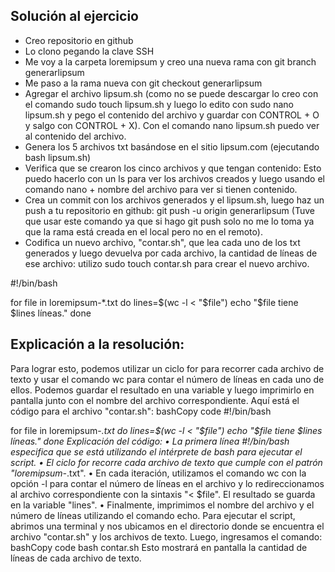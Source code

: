 ## Solución al ejercicio

* Creo repositorio en github
* Lo clono pegando la clave SSH
* Me voy a la carpeta loremipsum y creo una nueva rama con git branch generarlipsum
* Me paso a la rama nueva con git checkout generarlipsum
* Agregar el archivo lipsum.sh (como no se puede descargar lo creo con el comando sudo touch lipsum.sh y luego lo edito con sudo nano lipsum.sh y pego el contenido del archivo y guardar con CONTROL + O y salgo con CONTROL + X). Con el comando nano lipsum.sh puedo ver al contenido del archivo.
* Genera los 5 archivos txt basándose en el sitio lipsum.com (ejecutando bash lipsum.sh)
* Verifica que se crearon los cinco archivos y que tengan contenido: Esto puedo hacerlo con un ls para ver los archivos creados y luego usando el comando nano + nombre del archivo para ver si tienen contenido.
* Crea un commit con los archivos generados y el lipsum.sh, luego haz un push a tu repositorio en github: git push -u origin generarlipsum (Tuve que usar este comando ya que si hago git push solo no me lo toma ya que la rama está creada en el local pero no en el remoto).
* Codifica un nuevo archivo, "contar.sh", que lea cada uno de los txt generados y luego devuelva por cada archivo, la cantidad de líneas de ese archivo: utilizo sudo touch contar.sh para crear el nuevo archivo.

#!/bin/bash

for file in loremipsum-*.txt
do
    lines=$(wc -l < "$file")
    echo "$file tiene $lines líneas."
done

## Explicación a la resolución:
Para lograr esto, podemos utilizar un ciclo for para recorrer cada archivo de texto y usar el comando wc para contar el número de líneas en cada uno de ellos. Podemos guardar el resultado en una variable y luego imprimirlo en pantalla junto con el nombre del archivo correspondiente.
Aquí está el código para el archivo "contar.sh":
bashCopy code
#!/bin/bash

for file in loremipsum-*.txt
do
    lines=$(wc -l < "$file")
    echo "$file tiene $lines líneas."
done
Explicación del código:
    • La primera línea #!/bin/bash especifica que se está utilizando el intérprete de bash para ejecutar el script.
    • El ciclo for recorre cada archivo de texto que cumple con el patrón "loremipsum-*.txt".
    • En cada iteración, utilizamos el comando wc con la opción -l para contar el número de líneas en el archivo y lo redireccionamos al archivo correspondiente con la sintaxis "< $file". El resultado se guarda en la variable "lines".
    • Finalmente, imprimimos el nombre del archivo y el número de líneas utilizando el comando echo.
Para ejecutar el script, abrimos una terminal y nos ubicamos en el directorio donde se encuentra el archivo "contar.sh" y los archivos de texto. Luego, ingresamos el comando:
bashCopy code
bash contar.sh
Esto mostrará en pantalla la cantidad de líneas de cada archivo de texto.
